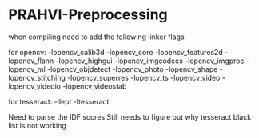 # PRAHVI-Preprocessing

when compiling need to add the following linker flags

for opencv:
-lopencv_calib3d -lopencv_core -lopencv_features2d -lopencv_flann -lopencv_highgui -lopencv_imgcodecs -lopencv_imgproc -lopencv_ml -lopencv_objdetect -lopencv_photo -lopencv_shape -lopencv_stitching -lopencv_superres -lopencv_ts -lopencv_video -lopencv_videoio -lopencv_videostab

for tesseract:
-llept -ltesseract

Need to parse the IDF scores
Still needs to figure out why tesseract black list is not working
